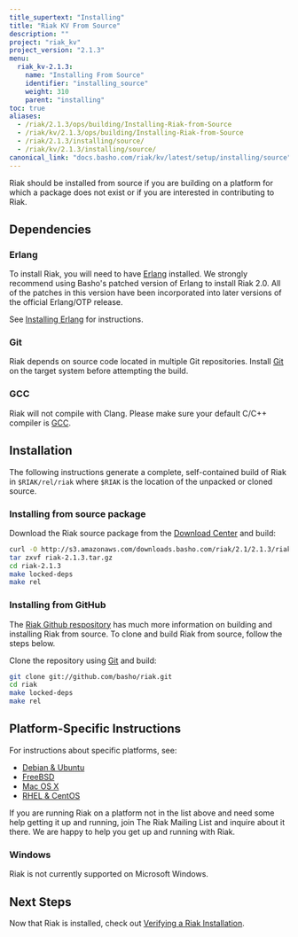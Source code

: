 ```yaml
---
title_supertext: "Installing"
title: "Riak KV From Source"
description: ""
project: "riak_kv"
project_version: "2.1.3"
menu:
  riak_kv-2.1.3:
    name: "Installing From Source"
    identifier: "installing_source"
    weight: 310
    parent: "installing"
toc: true
aliases:
  - /riak/2.1.3/ops/building/Installing-Riak-from-Source
  - /riak/kv/2.1.3/ops/building/Installing-Riak-from-Source
  - /riak/2.1.3/installing/source/
  - /riak/kv/2.1.3/installing/source/
canonical_link: "docs.basho.com/riak/kv/latest/setup/installing/source"
---
```


[install source erlang]: /riak/kv/2.1.3/setup/installing/source/erlang
[downloads]: /riak/kv/2.1.3/downloads/
[install debian & ubuntu#source]: /riak/kv/2.1.3/setup/installing/debian-ubuntu/#installing-from-source
[install freebsd#source]: /riak/kv/2.1.3/setup/installing/freebsd/#installing-from-source
[install mac osx#source]: /riak/kv/2.1.3/setup/installing/mac-osx/#installing-from-source
[install rhel & centos#source]: /riak/kv/2.1.3/setup/installing/rhel-centos/#installing-from-source
[install verify]: /riak/kv/2.1.3/setup/installing/verify

Riak should be installed from source if you are building on a platform
for which a package does not exist or if you are interested in
contributing to Riak.

## Dependencies

### Erlang

To install Riak, you will need to have [Erlang](http://www.erlang.org/) installed. We strongly recommend using Basho's patched version of Erlang to install Riak 2.0. All of the patches in this version have been incorporated into later versions of the official Erlang/OTP release.

See [Installing Erlang][install source erlang] for instructions.

### Git

Riak depends on source code located in multiple Git repositories. Install [Git](https://git-scm.com/) on the target system before attempting the build.

### GCC

Riak will not compile with Clang. Please make sure your default C/C++
compiler is [GCC](https://gcc.gnu.org/).

## Installation

The following instructions generate a complete, self-contained build of
Riak in `$RIAK/rel/riak` where `$RIAK` is the location of the unpacked
or cloned source.

### Installing from source package

Download the Riak source package from the [Download Center][downloads] and build:

```bash
curl -O http://s3.amazonaws.com/downloads.basho.com/riak/2.1/2.1.3/riak-2.1.3.tar.gz
tar zxvf riak-2.1.3.tar.gz
cd riak-2.1.3
make locked-deps
make rel
```

### Installing from GitHub

The [Riak Github respository](http://github.com/basho/riak) has much
more information on building and installing Riak from source. To clone
and build Riak from source, follow the steps below.

Clone the repository using [Git](http://git-scm.com) and build:

```bash
git clone git://github.com/basho/riak.git
cd riak
make locked-deps
make rel
```

## Platform-Specific Instructions

For instructions about specific platforms, see:
  
  * [Debian & Ubuntu][install debian & ubuntu#source]
  * [FreeBSD][install freebsd#source]
  * [Mac OS X][install mac osx#source]
  * [RHEL & CentOS][install rhel & centos#source]

If you are running Riak on a platform not in the list above and need
some help getting it up and running, join The Riak Mailing List and
inquire about it there. We are happy to help you get up and running with
Riak.

### Windows

Riak is not currently supported on Microsoft Windows.

## Next Steps

Now that Riak is installed, check out [Verifying a Riak Installation][install verify].
